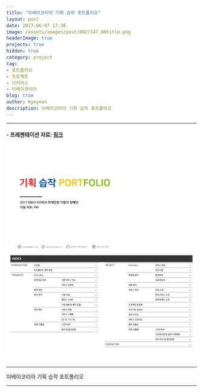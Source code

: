 ```yaml
---
title: "이베이코리아 기획 습작 포트폴리오"
layout: post
date: 2017-06-07 17:38
image: /assets/images/post/002/147_00title.png
headerImage: true
projects: true
hidden: true
category: project
tag:
- 포트폴리오
- 프로젝트
- 이커머스
- 이베이코리아
blog: true
author: Hyeyeon
description: 이베이코리아 기획 습작 포트폴리오
---
```


---

#### - 프레젠테이션 자료: [링크](https://goo.gl/zKg0N3)


![](/assets/images/post/002/147_01.jpg)
![](/assets/images/post/002/147_02.jpg)

---

이베이코리아 기획 습작 포트폴리오

---
